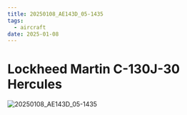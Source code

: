 ```yaml
---
title: 20250108_AE143D_05-1435
tags:
  - aircraft
date: 2025-01-08
---
```


# Lockheed Martin C-130J-30 Hercules

![20250108_AE143D_05-1435](/aircraft/20250108_AE143D_05-1435.jpg)